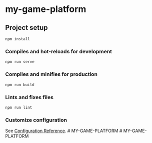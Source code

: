# my-game-platform

## Project setup
```
npm install
```

### Compiles and hot-reloads for development
```
npm run serve
```

### Compiles and minifies for production
```
npm run build
```

### Lints and fixes files
```
npm run lint
```

### Customize configuration
See [Configuration Reference](https://cli.vuejs.org/config/).
#   M Y - G A M E - P L A T F O R M  
 #   M Y - G A M E - P L A T F O R M  
 